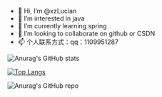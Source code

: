 - 👋 Hi, I’m @xzLucian
- 👀 I’m interested in java
- 🌱 I’m currently learning spring
- 💞️ I’m looking to collaborate on github or CSDN
- 📫 个人联系方式：qq：1109951287

![Anurag's GitHub stats](https://github-readme-stats.vercel.app/api?username=xzLucian&show_icons=true&theme=radical)

[![Top Langs](https://github-readme-stats.vercel.app/api/top-langs/?username=xzLucian&layout=compact)](https://github.com/anuraghazra/github-readme-stats)


![Anurag's GitHub repo](https://github-readme-stats.vercel.app/api?username=xzLucian&show_icons=true&theme=radical)



